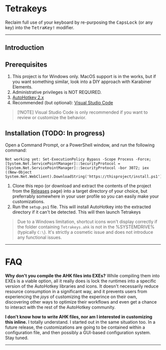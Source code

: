 # Tetrakeys

Reclaim full use of your keyboard by re-purposing the <kbd>CapsLock</kbd> (or any key) into the <kbd>TetraKey!</kbd> modifier.

---

## Introduction

## Prerequisites

1. This project is for Windows only. MacOS support is in the works, but if you want something similar, look into a DIY approach with Karabiner Elements.
2. Administrative privileges is NOT REQUIRED.
1. [AutoHotkey 2.x](https://github.com/AutoHotkey/AutoHotkey/releases/tag/latest)
2. Recommended (but optional): [Visual Studio Code](https://code.visualstudio.com/Download)

> [!NOTE] Visual Studio Code is only recommended if you want to review or customize the behavior. 


## Installation (TODO: In progress)

Open a Command Prompt, or a PowerShell window, and run the following command:
```pwsh copy
Not working yet: Set-ExecutionPolicy Bypass -Scope Process -Force; [System.Net.ServicePointManager]::SecurityProtocol = [System.Net.ServicePointManager]::SecurityProtocol -bor 3072; iex ((New-Object System.Net.WebClient).DownloadString('https://thisproject/install.ps1'))
```


1. Clone this repo (or download and extract the contents of the project from the [Releases](https://github.com/volatile-torpedo/Tetrakeys/tags/latest) page) into a target directory of your choice, but preferrably somewhere in your user profile so you can easily make your customizations. 
2. Run the `setup.ps1` file. This will install AutoHotkey into the extracted directory if it can't be detected. This will then launch Tetrakeys

> Due to a Windows limitation, shortcut icons won't display correctly if the folder containing `Tetrakeys.ahk` is not in the %SYSTEMDRIVE% (typically `C:\`). It's strictly a cosmetic issue and does not introduce any functional issues.

---

# FAQ

**Why don't you compile the AHK files into EXEs?**
While compiling them into EXEs is a viable option, all it really does is lock the runtimes into a specific version of the AutoHotkey libraries and icons. It doesn't necessarily reduce resource consumption in a significant way, and it prevents users from experiencing the _joys_ of customizing the experince on their own, discovering other ways to optimize their workflows and even get a chance to interact with the rest of the AutoHotkey community.

**I don't know how to write AHK files, nor am I interested in customizing this inline.**
I totally understand. I started out in the same situation too. In a future release, the customizations are going to be contained within a configuration file, and then possibly a GUI-based configuration system. Stay tuned.

---
